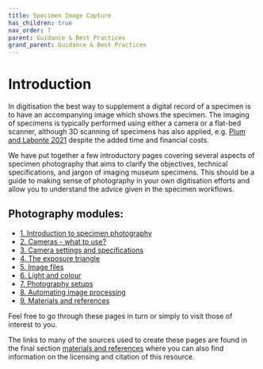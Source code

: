 ```yaml
---
title: Specimen Image Capture
has_children: true
nav_order: 7
parent: Guidance & Best Practices
grand_parent: Guidance & Best Practices
---
```


# Introduction
In digitisation the best way to supplement a digital record of a specimen is to have an accompanying image which shows the specimen. The imaging of specimens is typically performed using either a camera or a flat-bed scanner, although 3D scanning of specimens has also applied, e.g. [Plum and Labonte 2021](https://peerj.com/articles/11155/) despite the added time and financial costs.

We have put together a few introductory pages covering several aspects of specimen photography that aims to clarify the objectives, technical specifications, and jargon of imaging museum specimens. This should be a guide to making sense of photography in your own digitisation efforts and allow you to understand the advice given in the specimen workflows.

## Photography modules:

* [1. Introduction to specimen photography]()
* [2. Cameras - what to use?]()
* [3. Camera settings and specifications]()
* [4. The exposure triangle]()
* [5. Image files]()
* [6. Light and colour]()
* [7. Photography setups]()
* [8. Automating image processing]()
* [9. Materials and references]()

Feel free to go through these pages in turn or simply to visit those of interest to you.

The links to many of the sources used to create these pages are found in the final section [materials and references]() where you can also find information on the licensing and citation of this resource.
